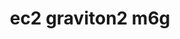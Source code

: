 ---
template: DeviceDetailPage
title: ec2 graviton2 m6g
platform: ARM
processor: 4-core CPU
storage: NVMe SSD, 937 GB
memory: 8 GB RAM
---